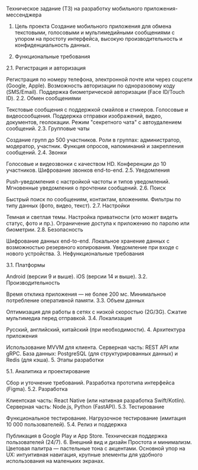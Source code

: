 Техническое задание (ТЗ) на разработку мобильного приложения-мессенджера
1. Цель проекта
Создание мобильного приложения для обмена текстовыми, голосовыми и мультимедийными сообщениями с упором на простоту интерфейса, высокую производительность и конфиденциальность данных.

2. Функциональные требования

2.1. Регистрация и авторизация

Регистрация по номеру телефона, электронной почте или через соцсети (Google, Apple).
Возможность авторизации по одноразовому коду (SMS/Email).
Поддержка биометрической авторизации (Face ID/Touch ID).
2.2. Обмен сообщениями

Текстовые сообщения с поддержкой смайлов и стикеров.
Голосовые и видеосообщения.
Поддержка отправки изображений, видео, документов, геолокации.
Режим "секретного чата" с автоудалением сообщений.
2.3. Групповые чаты

Создание групп до 500 участников.
Роли в группах: администратор, модератор, участник.
Функция опросов, напоминаний и закрепления сообщений.
2.4. Звонки

Голосовые и видеозвонки с качеством HD.
Конференции до 10 участников.
Шифрование звонков end-to-end.
2.5. Уведомления

Push-уведомления с настройкой частоты и типов уведомлений.
Мгновенные уведомления о прочтении сообщений.
2.6. Поиск

Быстрый поиск по сообщениям, контактам, вложениям.
Фильтры по типу данных (фото, видео, текст).
2.7. Настройки

Темная и светлая темы.
Настройка приватности (кто может видеть статус, фото и пр.).
Ограничение доступа к приложению по паролю или биометрии.
2.8. Безопасность

Шифрование данных end-to-end.
Локальное хранение данных с возможностью резервного копирования.
Уведомление при входе с нового устройства.
3. Нефункциональные требования

3.1. Платформы

Android (версии 9 и выше).
iOS (версии 14 и выше).
3.2. Производительность

Время отклика приложения — не более 200 мс.
Минимальное потребление оперативной памяти.
3.3. Объем данных

Оптимизация для работы в сетях с низкой скоростью (2G/3G).
Сжатие мультимедиа перед отправкой.
3.4. Локализация

Русский, английский, китайский (при необходимости).
4. Архитектура приложения

Использование MVVM для клиента.
Серверная часть: REST API или gRPC.
База данных: PostgreSQL (для структурированных данных) и Redis (для кэша).
5. Этапы разработки

5.1. Аналитика и проектирование

Сбор и уточнение требований.
Разработка прототипа интерфейса (Figma).
5.2. Разработка

Клиентская часть: React Native (или нативная разработка Swift/Kotlin).
Серверная часть: Node.js, Python (FastAPI).
5.3. Тестирование

Функциональное тестирование.
Нагрузочное тестирование (имитация 10 000 пользователей).
5.4. Релиз и поддержка

Публикация в Google Play и App Store.
Техническая поддержка пользователей (24/7).
6. Внешний вид и дизайн
Простота и минимализм. Цветовая палитра — пастельные тона с акцентами. Основной упор на UX: интуитивная навигация, крупные элементы для удобного использования на маленьких экранах.
